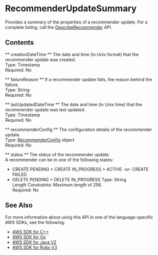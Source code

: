# RecommenderUpdateSummary<a name="API_RecommenderUpdateSummary"></a>

Provides a summary of the properties of a recommender update\. For a complete listing, call the [DescribeRecommender](https://docs.aws.amazon.com/personalize/latest/dg/API_DescribeRecommender.html) API\.

## Contents<a name="API_RecommenderUpdateSummary_Contents"></a>

 ** creationDateTime **   <a name="personalize-Type-RecommenderUpdateSummary-creationDateTime"></a>
The date and time \(in Unix format\) that the recommender update was created\.  
Type: Timestamp  
Required: No

 ** failureReason **   <a name="personalize-Type-RecommenderUpdateSummary-failureReason"></a>
If a recommender update fails, the reason behind the failure\.  
Type: String  
Required: No

 ** lastUpdatedDateTime **   <a name="personalize-Type-RecommenderUpdateSummary-lastUpdatedDateTime"></a>
The date and time \(in Unix time\) that the recommender update was last updated\.  
Type: Timestamp  
Required: No

 ** recommenderConfig **   <a name="personalize-Type-RecommenderUpdateSummary-recommenderConfig"></a>
The configuration details of the recommender update\.  
Type: [RecommenderConfig](API_RecommenderConfig.md) object  
Required: No

 ** status **   <a name="personalize-Type-RecommenderUpdateSummary-status"></a>
The status of the recommender update\.  
A recommender can be in one of the following states:  
+ CREATE PENDING > CREATE IN\_PROGRESS > ACTIVE \-or\- CREATE FAILED
+ DELETE PENDING > DELETE IN\_PROGRESS
Type: String  
Length Constraints: Maximum length of 256\.  
Required: No

## See Also<a name="API_RecommenderUpdateSummary_SeeAlso"></a>

For more information about using this API in one of the language\-specific AWS SDKs, see the following:
+  [AWS SDK for C\+\+](https://docs.aws.amazon.com/goto/SdkForCpp/personalize-2018-05-22/RecommenderUpdateSummary) 
+  [AWS SDK for Go](https://docs.aws.amazon.com/goto/SdkForGoV1/personalize-2018-05-22/RecommenderUpdateSummary) 
+  [AWS SDK for Java V2](https://docs.aws.amazon.com/goto/SdkForJavaV2/personalize-2018-05-22/RecommenderUpdateSummary) 
+  [AWS SDK for Ruby V3](https://docs.aws.amazon.com/goto/SdkForRubyV3/personalize-2018-05-22/RecommenderUpdateSummary) 